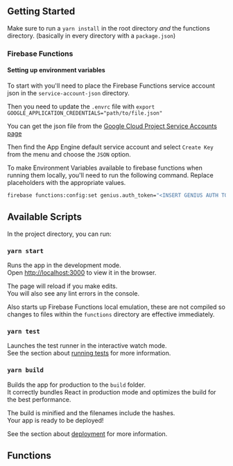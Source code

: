 ## Getting Started

Make sure to run a `yarn install` in the root directory *and* the functions directory. (basically in every directory with a `package.json`)

### Firebase Functions

#### Setting up environment variables

To start with you'll need to place the Firebase Functions service account json in the `service-account-json` directory.

Then you need to update the `.envrc` file with `export GOOGLE_APPLICATION_CREDENTIALS="path/to/file.json"`

You can get the json file from the [Google Cloud Project Service Accounts page](https://console.cloud.google.com/iam-admin/serviceaccounts?project=genuis-1553116125288)

Then find the App Engine default service account and select `Create Key` from the menu and choose the `JSON` option.

To make Environment Variables available to firebase functions when running them locally, you'll need to run the following command. Replace placeholders with the appropriate values.

```bash
firebase functions:config:set genius.auth_token="<INSERT GENIUS AUTH TOKEN>"
```

## Available Scripts

In the project directory, you can run:

### `yarn start`

Runs the app in the development mode.<br>
Open [http://localhost:3000](http://localhost:3000) to view it in the browser.

The page will reload if you make edits.<br>
You will also see any lint errors in the console.

Also starts up Firebase Functions local emulation, these are not compiled so changes to files within the `functions` directory are effective immediately.

### `yarn test`

Launches the test runner in the interactive watch mode.<br>
See the section about [running tests](https://facebook.github.io/create-react-app/docs/running-tests) for more information.

### `yarn build`

Builds the app for production to the `build` folder.<br>
It correctly bundles React in production mode and optimizes the build for the best performance.

The build is minified and the filenames include the hashes.<br>
Your app is ready to be deployed!

See the section about [deployment](https://facebook.github.io/create-react-app/docs/deployment) for more information.

## Functions